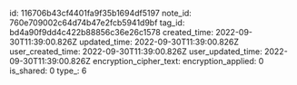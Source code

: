 id: 116706b43cf4401fa9f35b1694df5197
note_id: 760e709002c64d74b47e2fcb5941d9bf
tag_id: bd4a90f9dd4c422b88856c36e26c1578
created_time: 2022-09-30T11:39:00.826Z
updated_time: 2022-09-30T11:39:00.826Z
user_created_time: 2022-09-30T11:39:00.826Z
user_updated_time: 2022-09-30T11:39:00.826Z
encryption_cipher_text: 
encryption_applied: 0
is_shared: 0
type_: 6
